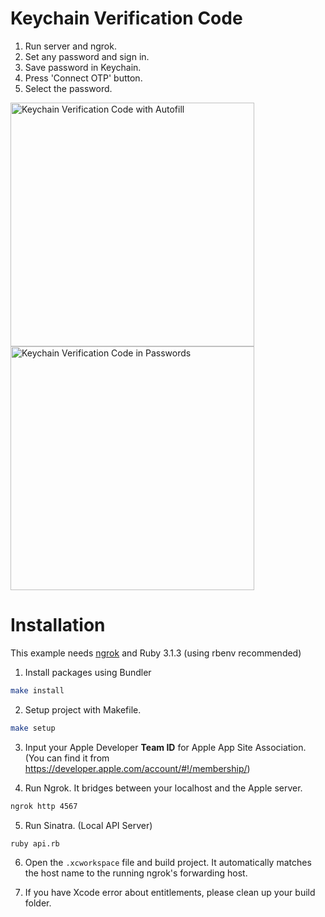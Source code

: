 # Keychain Verification Code

1. Run server and ngrok.
2. Set any password and sign in.
3. Save password in Keychain.
4. Press 'Connect OTP' button.
5. Select the password.

<div>
<img width="390" alt="Keychain Verification Code with Autofill" src="https://user-images.githubusercontent.com/11623298/210806963-fc24b6e2-ec56-4b56-9f3b-ec48570ce61c.png">
<img width="390" alt="Keychain Verification Code in Passwords" src="https://user-images.githubusercontent.com/11623298/210806969-bd6d889b-a3ca-4754-b362-662c89e33b23.png">
</div>

# Installation

This example needs [ngrok](https://ngrok.com) and Ruby 3.1.3 (using rbenv recommended)

1. Install packages using Bundler
```zsh
make install
```

2. Setup project with Makefile.

```zsh
make setup
```

3. Input your Apple Developer **Team ID** for Apple App Site Association. (You can find it from <https://developer.apple.com/account/#!/membership/>)

4. Run Ngrok. It bridges between your localhost and the Apple server.
```zsh
ngrok http 4567
```

5. Run Sinatra. (Local API Server)
```zsh
ruby api.rb
```

6. Open the `.xcworkspace` file and build project. It automatically matches the host name to the running ngrok's forwarding host. 

7. If you have Xcode error about entitlements, please clean up your build folder.
